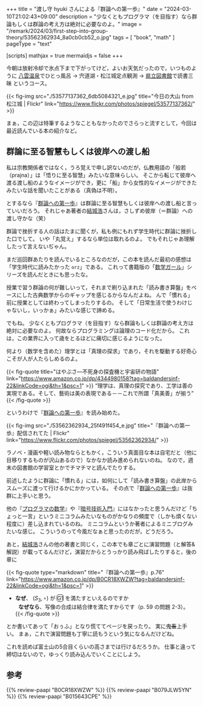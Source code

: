 +++
title = "渡し守 hyuki さんによる『群論への第一歩』"
date =  "2024-03-10T21:02:43+09:00"
description = "少なくともプログラマ（を目指す）なら群論もしくは群論の考え方は絶対に必要なのよ。"
image = "/remark/2024/03/first-step-into-group-theory/53562362934_8a0cb0cb52_o.jpg"
tags = [ "book", "math" ]
pageType = "text"

[scripts]
  mathjax = true
  mermaidjs = false
+++

今朝は放射冷却で氷点下まで下がってけど，よいお天気だったので，いつものように [八雲温泉][八雲温泉ゆうあい熊野館]でひとっ風呂 → 宍道湖・松江城定点観測 → [県立図書館][島根県立図書館]で読書三昧 というコース。

{{< fig-img src="./53577137362_6db5084321_e.jpg" title="今日の大山 from 松江城 | Flickr" link="https://www.flickr.com/photos/spiegel/53577137362/" >}}

まぁ，この辺は特筆するようなこともなかったのでさらっと流すとして，今回は最近読んでいる本の紹介など。

## 群論に至る智慧もしくは彼岸への渡し船

私は宗教関係者ではなく，うろ覚えで申し訳ないのだが，仏教用語の「般若（prajna）」は「悟りに至る智慧」みたいな意味らしい。
そこから転じて彼岸へ渡る渡し船のようなイメージができ，更に「船」から女性的なイメージができたみたいな話を聞いたことがある（真偽は不明）。

とするなら『[群論への第一歩]』は群論に至る智慧もしくは彼岸への渡し船と言っていいだろう。
それじゃあ著者の[結城浩]さんは，さしずめ彼岸（＝群論）への渡し守かな（笑）

群論で挫折する人の話はたまに聞くが，私も例にもれず学生時代に群論に挫折した口でして。
いや「丸覚え」するなら単位は取れるのよ。
でもそれじゃあ理解したって言えないぢゃん。

まだ巡回群あたりを読んでいるところなのだが，この本を読んだ最初の感想は「学生時代に読みたかった `orz`」である。
これって書籍版の「[数学ガール](https://www.hyuki.com/pub/books#girl)」シリーズを読んだときにも思ったな。

授業で習う群論の何が難しいって，それまで刷り込まれた「読み書き算盤」をベースにした古典数学からのギャップを感じるからなんだよね。
んで「慣れる」前に授業としては終わってしまったりするの。
そして「日常生活で使うわけじゃないし，いっかぁ」みたいな感じで諦める。

でもね。
少なくともプログラマ（を目指す）なら群論もしくは群論の考え方は絶対に必要なのよ。
何故ならプログラミングは論理のコード化だから。
これは，この業界に入って歳をとるほどに痛切に感じるようになった。

何より（数学を含めた）理学とは「真理の探求」であり，それを駆動する好奇心こそが人が人たらしめるのよ。

{{< fig-quote title="はやぶさ―不死身の探査機と宇宙研の物語" link="https://www.amazon.co.jp/dp/4344980158?tag=baldandersinf-22&linkCode=ogi&th=1&psc=1" >}}
<q>理学は、真理の探究であり、工学は善の実現である。そして、藝術は美の表現である－－これで所謂「真美善」が揃う</q>
{{< /fig-quote >}}

というわけで『[群論への第一歩]』を読み始めた。

{{< fig-img src="./53562362934_25f491f454_e.jpg" title="『群論への第一歩』配信されてた | Flickr" link="https://www.flickr.com/photos/spiegel/53562362934/" >}}

ラノベ・漫画や軽い読み物ならともかく，こういう真面目な本は自宅だと（他に目移りするものが沢山あるので）なかなか読み進められないのね。
なので，週末の図書館の学習室とかでチマチマと読んでたりする。

前述したように群論に「慣れる」には，如何にして「読み書き算盤」の此岸からスムーズに渡って行けるかにかかっている。
その点で『[群論への第一歩]』は抜群に上手いと思う。

他の『[プログラマの数学](https://www.amazon.co.jp/dp/B079JLW5YN?tag=baldandersinf-22&linkCode=ogi&th=1&psc=1)』や『[暗号技術入門](https://www.amazon.co.jp/dp/B015643CPE?tag=baldandersinf-22&linkCode=ogi&th=1&psc=1)』にはなかったと思うんだけど「ちょっと一言」というミニコラムみたいなものがかなりの頻度で（しかも煩くない程度に）差し込まれているのね。
ミニコラムというか著者によるミニブログみたいな感じ。
こういうのって今風だなぁと思ったのだが，どうだろう。

あと，[結城浩]さんの他の著書と同じく，この本でも章ごとに演習問題（と解答&解説）が載ってるんだけど，演習だからとうっかり読み飛ばしたりすると，後の章に

{{< fig-quote type="markdown" title="『群論への第一歩』p.76" link="https://www.amazon.co.jp/dp/B0CR18XWZW?tag=baldandersinf-22&linkCode=ogi&th=1&psc=1" >}}
- **なぜ**、 $(S_3,\circ)$ が <span style="border:solid 1px;border-radius:5px;">G1</span> を満たすといえるのですか<br>
&nbsp;&nbsp;**なぜなら**、写像の合成は結合律を満たすからです（p. 59 の問題 2-3）。
{{< /fig-quote >}}

とか書いてあって「おぅふ」となり慌ててページを戻ったり。
実に~~鬼畜~~上手い。
まぁ，これで演習問題も丁寧に読もうという気になるんだけどね。

これを読めば富士山の5合目くらいの高さまでは行けるだろうか。
仕事と違って締切はないので，ゆっくり読み込んでいくことにしよう。

[八雲温泉ゆうあい熊野館]: https://www.kumanokan.jp/ "八雲温泉ゆうあい熊野館"
[島根県立図書館]: https://www.library.pref.shimane.lg.jp/ "島根県立図書館"
[群論への第一歩]: https://www.amazon.co.jp/dp/B0CR18XWZW?tag=baldandersinf-22&linkCode=ogi&th=1&psc=1 "群論への第一歩　集合、写像から準同型定理まで | 結城 浩 | 数学 | Kindleストア | Amazon"
[結城浩]: https://www.hyuki.com/ "結城浩 / Hiroshi Yuki / The Essence of Programming / プログラミングのエッセンス"

## 参考

{{% review-paapi "B0CR18XWZW" %}} <!-- 群論への第一歩 -->
{{% review-paapi "B079JLW5YN" %}} <!-- プログラマの数学 第2版 -->
{{% review-paapi "B015643CPE" %}} <!-- 暗号技術入門 第3版 -->
